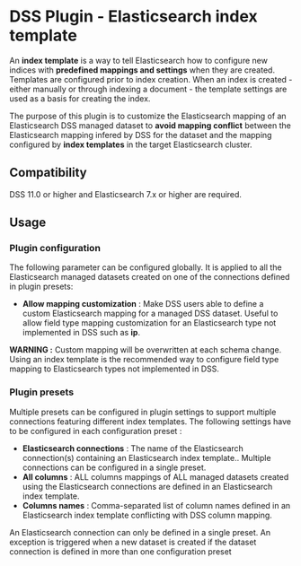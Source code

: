 # DSS Plugin - Elasticsearch index template

An **index template** is a way to tell Elasticsearch how to configure new indices with **predefined mappings and settings** when they are created.  Templates are configured prior to index creation. When an index is created - either manually or through indexing a document - the template settings are used as a basis for creating the index.

The purpose of this plugin is to customize the Elasticsearch mapping of an Elasticsearch DSS managed dataset to **avoid mapping conflict** between the Elasticsearch mapping infered by DSS for the dataset and the mapping configured by **index templates** in the target Elasticsearch cluster.


## Compatibility

DSS 11.0 or higher and Elasticsearch 7.x or higher are required.

## Usage
### Plugin configuration
The following parameter can be configured globally. It is applied to all the Elasticsearch managed datasets created on one of the connections defined in plugin presets:
* **Allow mapping customization** : Make DSS users able to define a custom Elasticsearch mapping for a managed DSS dataset. Useful to allow field type mapping customization for an Elasticsearch type not implemented in DSS such as **ip**.

**WARNING :** Custom mapping will be overwritten at each schema change. Using an index template is the recommended way to configure field type mapping to Elasticsearch types not implemented in DSS.


### Plugin presets
Multiple presets can be configured in plugin settings to support multiple connections featuring different index templates. The following settings have to be configured in each configuration preset :
* **Elasticsearch connections** : The name of the Elasticsearch connection(s) containing an Elasticsearch index template.. Multiple connections can be configured in a single preset.
* **All columns** : ALL columns mappings of ALL managed datasets created using the Elasticsearch connections are defined in an Elasticsearch index template.
* **Columns names** : Comma-separated list of column names defined in an Elasticsearch index template conflicting with DSS column mapping. 

An Elasticsearch connection can only be defined in a single preset. An exception is triggered when a new dataset is created if the dataset connection is defined in more than one configuration preset

